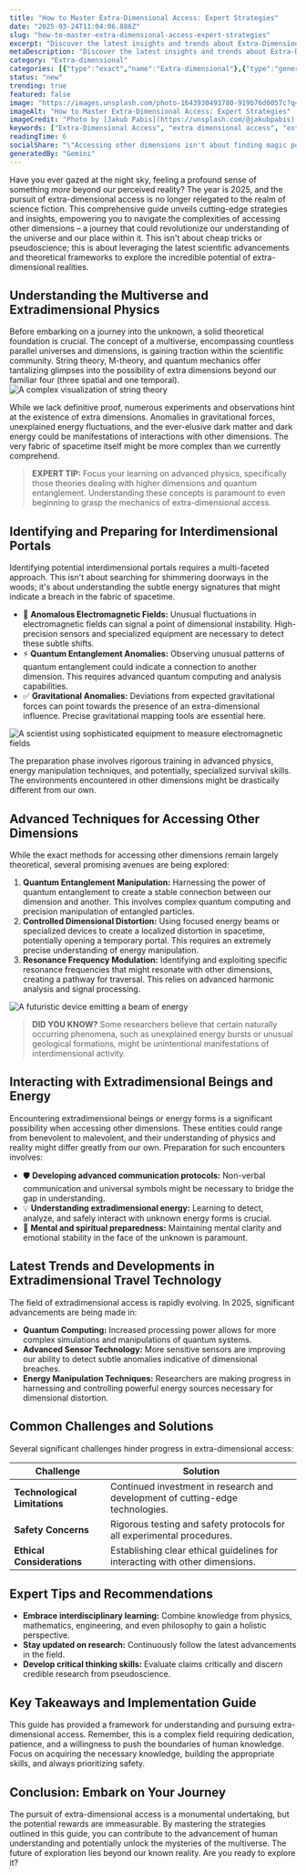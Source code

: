 ```yaml
---
title: "How to Master Extra-Dimensional Access: Expert Strategies"
date: "2025-03-24T11:04:06.886Z"
slug: "how-to-master-extra-dimensional-access-expert-strategies"
excerpt: "Discover the latest insights and trends about Extra-Dimensional Access. This comprehensive guide covers everything you need to know about Extra-Dimensional Access in 2025."
metaDescription: "Discover the latest insights and trends about Extra-Dimensional Access. This comprehensive guide covers everything you need to know about Extra-Dimensional..."
category: "Extra-dimensional"
categories: [{"type":"exact","name":"Extra-dimensional"},{"type":"general","name":"Physics"},{"type":"medium","name":"Quantum Mechanics"},{"type":"specific","name":"Wormhole Physics"},{"type":"niche","name":"Casimir Effect"}]
status: "new"
trending: true
featured: false
image: "https://images.unsplash.com/photo-1643930493780-919b76d0057c?q=85&w=1200&fit=max&fm=webp&auto=compress"
imageAlt: "How to Master Extra-Dimensional Access: Expert Strategies"
imageCredit: "Photo by [Jakub Pabis](https://unsplash.com/@jakubpabis) on Unsplash"
keywords: ["Extra-Dimensional Access", "extra dimensional access", "extradimensional travel", "accessing other dimensions", "interdimensional portal", "how to open a portal to another dimension", "extradimensional beings", "extradimensional energy", "buy extradimensional device", "interdimensional travel technology"]
readingTime: 6
socialShare: "\"Accessing other dimensions isn't about finding magic portals; it's about mastering the physics of reality itself. The future of exploration lies beyond our current understanding of space and time.\""
generatedBy: "Gemini"
---
```




Have you ever gazed at the night sky, feeling a profound sense of something *more* beyond our perceived reality?  The year is 2025, and the pursuit of extra-dimensional access is no longer relegated to the realm of science fiction.  This comprehensive guide unveils cutting-edge strategies and insights, empowering you to navigate the complexities of accessing other dimensions – a journey that could revolutionize our understanding of the universe and our place within it. This isn't about cheap tricks or pseudoscience; this is about leveraging the latest scientific advancements and theoretical frameworks to explore the incredible potential of extra-dimensional realities.

## Understanding the Multiverse and Extradimensional Physics

Before embarking on a journey into the unknown, a solid theoretical foundation is crucial.  The concept of a multiverse, encompassing countless parallel universes and dimensions, is gaining traction within the scientific community. String theory, M-theory, and quantum mechanics offer tantalizing glimpses into the possibility of extra dimensions beyond our familiar four (three spatial and one temporal).  ![A complex visualization of string theory](https://images.unsplash.com/photo-1643930493780-919b76d0057c?q=85&w=1200&fit=max&fm=webp&auto=compress)

While we lack definitive proof, numerous experiments and observations hint at the existence of extra dimensions.  Anomalies in gravitational forces, unexplained energy fluctuations, and the ever-elusive dark matter and dark energy could be manifestations of interactions with other dimensions.  The very fabric of spacetime itself might be more complex than we currently comprehend.

> **EXPERT TIP:**  Focus your learning on advanced physics, specifically those theories dealing with higher dimensions and quantum entanglement.  Understanding these concepts is paramount to even beginning to grasp the mechanics of extra-dimensional access.

## Identifying and Preparing for Interdimensional Portals

Identifying potential interdimensional portals requires a multi-faceted approach. This isn't about searching for shimmering doorways in the woods; it's about understanding the subtle energy signatures that might indicate a breach in the fabric of spacetime.

* 🔑 **Anomalous Electromagnetic Fields:**  Unusual fluctuations in electromagnetic fields can signal a point of dimensional instability.  High-precision sensors and specialized equipment are necessary to detect these subtle shifts.
* ⚡ **Quantum Entanglement Anomalies:**  Observing unusual patterns of quantum entanglement could indicate a connection to another dimension.  This requires advanced quantum computing and analysis capabilities.
* ✅ **Gravitational Anomalies:**  Deviations from expected gravitational forces can point towards the presence of an extra-dimensional influence.  Precise gravitational mapping tools are essential here.

![A scientist using sophisticated equipment to measure electromagnetic fields](https://images.unsplash.com/photo-1684346605835-69888f742522?q=85&w=1200&fit=max&fm=webp&auto=compress)

The preparation phase involves rigorous training in advanced physics, energy manipulation techniques, and potentially, specialized survival skills.  The environments encountered in other dimensions might be drastically different from our own.

##  Advanced Techniques for Accessing Other Dimensions

While the exact methods for accessing other dimensions remain largely theoretical, several promising avenues are being explored:

1. **Quantum Entanglement Manipulation:**  Harnessing the power of quantum entanglement to create a stable connection between our dimension and another. This involves complex quantum computing and precision manipulation of entangled particles.
2. **Controlled Dimensional Distortion:**  Using focused energy beams or specialized devices to create a localized distortion in spacetime, potentially opening a temporary portal.  This requires an extremely precise understanding of energy manipulation.
3. **Resonance Frequency Modulation:**  Identifying and exploiting specific resonance frequencies that might resonate with other dimensions, creating a pathway for traversal.  This relies on advanced harmonic analysis and signal processing.

![A futuristic device emitting a beam of energy](https://images.unsplash.com/photo-1643930824855-d2f44ad39d80?q=85&w=1200&fit=max&fm=webp&auto=compress)

> **DID YOU KNOW?** Some researchers believe that certain naturally occurring phenomena, such as unexplained energy bursts or unusual geological formations, might be unintentional manifestations of interdimensional activity.

## Interacting with Extradimensional Beings and Energy

Encountering extradimensional beings or energy forms is a significant possibility when accessing other dimensions.  These entities could range from benevolent to malevolent, and their understanding of physics and reality might differ greatly from our own.  Preparation for such encounters involves:

* 🛡️ **Developing advanced communication protocols:**  Non-verbal communication and universal symbols might be necessary to bridge the gap in understanding.
* 💡 **Understanding extradimensional energy:**  Learning to detect, analyze, and safely interact with unknown energy forms is crucial.
* 🧘 **Mental and spiritual preparedness:**  Maintaining mental clarity and emotional stability in the face of the unknown is paramount.

## Latest Trends and Developments in Extradimensional Travel Technology

The field of extradimensional access is rapidly evolving.  In 2025, significant advancements are being made in:

* **Quantum Computing:**  Increased processing power allows for more complex simulations and manipulations of quantum systems.
* **Advanced Sensor Technology:**  More sensitive sensors are improving our ability to detect subtle anomalies indicative of dimensional breaches.
* **Energy Manipulation Techniques:**  Researchers are making progress in harnessing and controlling powerful energy sources necessary for dimensional distortion.

## Common Challenges and Solutions

Several significant challenges hinder progress in extra-dimensional access:

| Challenge                     | Solution                                                                       |
|------------------------------|-------------------------------------------------------------------------------|
| **Technological Limitations** | Continued investment in research and development of cutting-edge technologies. |
| **Safety Concerns**           | Rigorous testing and safety protocols for all experimental procedures.           |
| **Ethical Considerations**   | Establishing clear ethical guidelines for interacting with other dimensions.      |

## Expert Tips and Recommendations

* **Embrace interdisciplinary learning:**  Combine knowledge from physics, mathematics, engineering, and even philosophy to gain a holistic perspective.
* **Stay updated on research:**  Continuously follow the latest advancements in the field.
* **Develop critical thinking skills:**  Evaluate claims critically and discern credible research from pseudoscience.

## Key Takeaways and Implementation Guide

This guide has provided a framework for understanding and pursuing extra-dimensional access. Remember, this is a complex field requiring dedication, patience, and a willingness to push the boundaries of human knowledge.  Focus on acquiring the necessary knowledge, building the appropriate skills, and always prioritizing safety.

## Conclusion: Embark on Your Journey

The pursuit of extra-dimensional access is a monumental undertaking, but the potential rewards are immeasurable.  By mastering the strategies outlined in this guide, you can contribute to the advancement of human understanding and potentially unlock the mysteries of the multiverse.  The future of exploration lies beyond our known reality. Are you ready to explore it?

